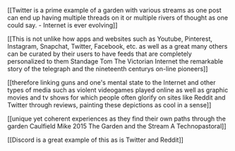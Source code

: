 [[Twitter is a prime example of a garden with various streams as one post can end up having multiple threads on it or multiple rivers of thought as one could say. - Internet is ever evolving]]

[[This is not unlike how apps and websites such as Youtube, Pinterest, Instagram, Snapchat, Twitter, Facebook, etc. as well as a great many others can be curated by their users to have feeds that are completely personalized to them Standage Tom The Victorian Internet the remarkable story of the telegraph and the nineteenth centurys on-line pioneers]]

[[therefore linking guns and one's mental state to the Internet and other types of media such as violent videogames played online as well as graphic movies and tv shows for which people often glorify on sites like Reddit and Twitter through reviews, painting these depictions as cool in a sense]]

[[unique yet coherent experiences as they find their own paths through the garden Caulfield Mike 2015 The Garden and the Stream A Technopastoral]]

[[Discord is a great example of this as is Twitter and Reddit]]

